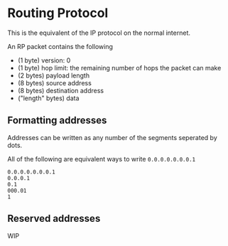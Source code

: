 # Routing Protocol

This is the equivalent of the IP protocol on the normal internet.

An RP packet contains the following

- (1 byte) version: 0
- (1 byte) hop limit: the remaining number of hops the packet can make
- (2 bytes) payload length
- (8 bytes) source address
- (8 bytes) destination address
- ("length" bytes) data

## Formatting addresses

Addresses can be written as any number of the segments seperated by dots.

All of the following are equivalent ways to write `0.0.0.0.0.0.0.1`

```
0.0.0.0.0.0.0.1
0.0.0.1
0.1
000.01
1
```

## Reserved addresses

WIP
